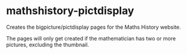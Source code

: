 # mathshistory-pictdisplay

Creates the bigpicture/pictdisplay pages for the Maths History website.

The pages will only get created if the mathematician has two or more pictures,
excluding the thumbnail.
